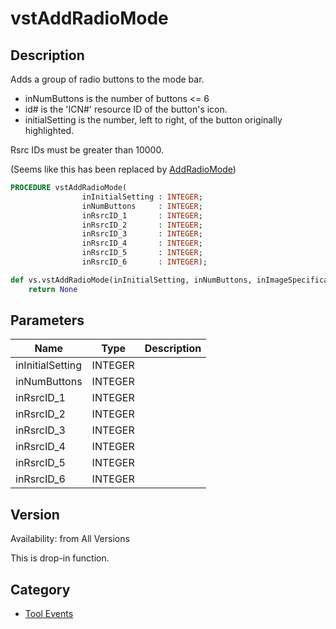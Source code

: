 # vstAddRadioMode

## Description
Adds a group of radio buttons to the mode bar. <ul>
<li>inNumButtons is the number of buttons <= 6</li>
<li>id# is the &#039;ICN#&#039; resource ID of the button&#039;s icon.</li>
<li>initialSetting is the number, left to right, of the button originally highlighted. </li>
</ul>

Rsrc IDs must be greater than 10000.

(Seems like this has been replaced by [AddRadioMode](AddRadioMode.md))

```pascal
PROCEDURE vstAddRadioMode(
				inInitialSetting : INTEGER;
				inNumButtons     : INTEGER;
				inRsrcID_1       : INTEGER;
				inRsrcID_2       : INTEGER;
				inRsrcID_3       : INTEGER;
				inRsrcID_4       : INTEGER;
				inRsrcID_5       : INTEGER;
				inRsrcID_6       : INTEGER);
```

```python
def vs.vstAddRadioMode(inInitialSetting, inNumButtons, inImageSpecification1, inImageSpecification2, inImageSpecification3, inImageSpecification4, inImageSpecification5, inImageSpecification6):
    return None
```

## Parameters
|Name|Type|Description|
|---|---|---|
|inInitialSetting|INTEGER|   |
|inNumButtons|INTEGER|   |
|inRsrcID_1|INTEGER|   |
|inRsrcID_2|INTEGER|   |
|inRsrcID_3|INTEGER|   |
|inRsrcID_4|INTEGER|   |
|inRsrcID_5|INTEGER|   |
|inRsrcID_6|INTEGER|   |

## Version
Availability: from All Versions

This is drop-in function.

## Category
* [Tool Events](../Categories/Tool%20Events.md)
